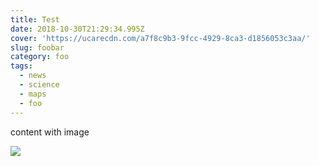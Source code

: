 ```yaml
---
title: Test
date: 2018-10-30T21:29:34.995Z
cover: 'https://ucarecdn.com/a7f8c9b3-9fcc-4929-8ca3-d1856053c3aa/'
slug: foobar
category: foo
tags:
  - news
  - science
  - maps
  - foo
---
```

content with image



![](https://ucarecdn.com/7deaea8e-e3f6-417a-b4b3-5bf18871e765/)
